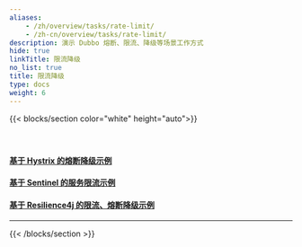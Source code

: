 ```yaml
---
aliases:
    - /zh/overview/tasks/rate-limit/
    - /zh-cn/overview/tasks/rate-limit/
description: 演示 Dubbo 熔断、限流、降级等场景工作方式
hide: true
linkTitle: 限流降级
no_list: true
title: 限流降级
type: docs
weight: 6
---
```


{{< blocks/section color="white" height="auto">}}
<div class="td-content list-page">
    <div class="lead"></div><header class="article-meta">
    </header><div class="row">
    <div class="col-sm col-md-6 mb-4">
        <div class="h-100 card shadow" href="#">
            <div class="card-body">
                <h4 class="card-title">
                    <a href='{{< relref "./hystrix/" >}}'>基于 Hystrix 的熔断降级示例</a>
                </h4>
            </div>
        </div>
    </div>
    <div class="col-sm col-md-6 mb-4">
        <div class="h-100 card shadow" href="#">
            <div class="card-body">
                <h4 class="card-title">
                     <a href='{{< relref "./sentinel/" >}}'>基于 Sentinel 的服务限流示例</a>
                </h4>
            </div>
        </div>
    </div>
    <div class="col-sm col-md-6 mb-4">
        <div class="h-100 card shadow" href="#">
            <div class="card-body">
                <h4 class="card-title">
                     <a href='{{< relref "./resilience4j/" >}}'>基于 Resilience4j 的限流、熔断降级示例</a>
                </h4>
            </div>
        </div>
    </div>
</div>
<hr>
</div>

{{< /blocks/section >}}

